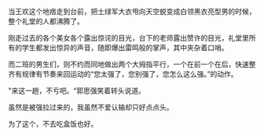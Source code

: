 当王欢这个地痞走到台前，把土绿军大衣甩向天空蜕变成白领黑衣亮型男的时候，整个礼堂的人都沸腾了。

刚走过去的各个美女各个露出惊诧的目光，台下的老师露出赞许的目光，礼堂里所有的学生都发出惊异的声音，随即爆出雷鸣般的掌声，其中夹杂着口哨。

而二班的男生们，则不约而同地做出两个大拇指平行，一个在前一个在后，快速整齐有规律有节奏来回运动的“您太强了，您别强了，您怎么这么强。”的动作。

"来这一趟，不亏吧。“郭思强笑着转头说道。

虽然是被强拉过来的，我虽然不爱认输却只好点点头。

为了这个，不去吃盒饭也好。



